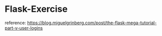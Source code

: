 # Flask-Exercise

reference: https://blog.miguelgrinberg.com/post/the-flask-mega-tutorial-part-v-user-logins
